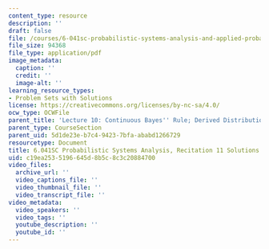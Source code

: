 ```yaml
---
content_type: resource
description: ''
draft: false
file: /courses/6-041sc-probabilistic-systems-analysis-and-applied-probability-fall-2013/c19ea2535196645d8b5c8c3c20884700_MIT6_041SCF13_rec11_sol.pdf
file_size: 94368
file_type: application/pdf
image_metadata:
  caption: ''
  credit: ''
  image-alt: ''
learning_resource_types:
- Problem Sets with Solutions
license: https://creativecommons.org/licenses/by-nc-sa/4.0/
ocw_type: OCWFile
parent_title: 'Lecture 10: Continuous Bayes'' Rule; Derived Distributions'
parent_type: CourseSection
parent_uid: 5d1de23e-b7c4-9423-7bfa-ababd1266729
resourcetype: Document
title: 6.041SC Probabilistic Systems Analysis, Recitation 11 Solutions
uid: c19ea253-5196-645d-8b5c-8c3c20884700
video_files:
  archive_url: ''
  video_captions_file: ''
  video_thumbnail_file: ''
  video_transcript_file: ''
video_metadata:
  video_speakers: ''
  video_tags: ''
  youtube_description: ''
  youtube_id: ''
---
```

